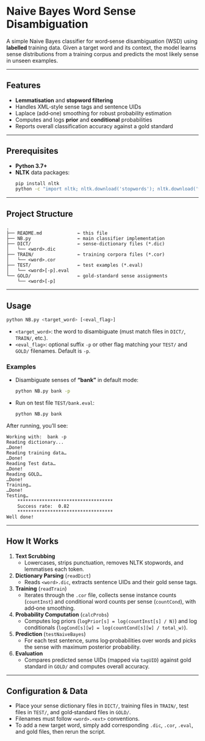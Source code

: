 # Naive Bayes Word Sense Disambiguation

A simple Naive Bayes classifier for word‐sense disambiguation (WSD) using **labelled** training data. Given a target word and its context, the model learns sense distributions from a training corpus and predicts the most likely sense in unseen examples.

---

## Features

- **Lemmatisation** and **stopword filtering**
- Handles XML‑style sense tags and sentence UIDs
- Laplace (add‑one) smoothing for robust probability estimation
- Computes and logs **prior** and **conditional** probabilities
- Reports overall classification accuracy against a gold standard

---

## Prerequisites

- **Python 3.7+**
- **NLTK** data packages:
  ```bash
  pip install nltk
  python -c "import nltk; nltk.download('stopwords'); nltk.download('wordnet'); nltk.download('omw-1.4')"
  ```

---

## Project Structure

```
.
├── README.md             ← this file
├── NB.py                 ← main classifier implementation
├── DICT/                 ← sense‑dictionary files (*.dic)
│   └── <word>.dic
├── TRAIN/                ← training corpora files (*.cor)
│   └── <word>.cor
├── TEST/                 ← test examples (*.eval)
│   └── <word>[-p].eval
└── GOLD/                 ← gold‑standard sense assignments
    └── <word>[-p]
```

---

## Usage

```bash
python NB.py <target_word> [<eval_flag>]
```

- `<target_word>`: the word to disambiguate (must match files in `DICT/`, `TRAIN/`, etc.).
- `<eval_flag>`: optional suffix `-p` or other flag matching your `TEST/` and `GOLD/` filenames. Default is `-p`.

### Examples

- Disambiguate senses of **“bank”** in default mode:
  ```bash
  python NB.py bank -p
  ```
- Run on test file `TEST/bank.eval`:
  ```bash
  python NB.py bank
  ```

After running, you’ll see:

```
Working with:  bank -p
Reading dictionary...
…Done!
Reading training data…
…Done!
Reading Test data…
…Done!
Reading GOLD…
…Done!
Training…
…Done!
Testing…
    ***********************************
    Success rate:  0.82
    ***********************************
Well done!
```

---

## How It Works

1. **Text Scrubbing**
   - Lowercases, strips punctuation, removes NLTK stopwords, and lemmatises each token.
2. **Dictionary Parsing** (`readDict`)
   - Reads `<word>.dic`, extracts sentence UIDs and their gold sense tags.
3. **Training** (`readTrain`)
   - Iterates through the `.cor` file, collects sense instance counts (`countInst`) and conditional word counts per sense (`countCond`), with add‑one smoothing.
4. **Probability Computation** (`calcProbs`)
   - Computes log priors (`logPrior[s] = log(countInst[s] / N)`) and log conditionals (`logCond[s][w] = log(countCond[s][w] / total_w)`).
5. **Prediction** (`testNaiveBayes`)
   - For each test sentence, sums log‑probabilities over words and picks the sense with maximum posterior probability.
6. **Evaluation**
   - Compares predicted sense UIDs (mapped via `tagUID`) against gold standard in `GOLD/` and computes overall accuracy.

---

## Configuration & Data

- Place your sense dictionary files in `DICT/`, training files in `TRAIN/`, test files in `TEST/`, and gold‑standard files in `GOLD/`.
- Filenames must follow `<word>.<ext>` conventions.
- To add a new target word, simply add corresponding `.dic`, `.cor`, `.eval`, and gold files, then rerun the script.

